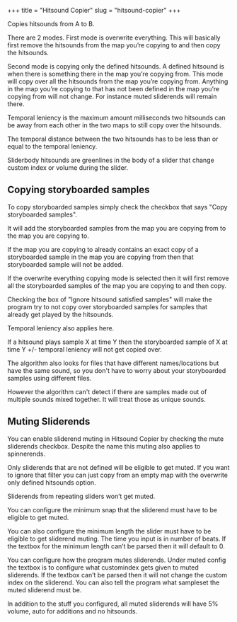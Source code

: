 +++
title = "Hitsound Copier"
slug = "hitsound-copier"
+++

Copies hitsounds from A to B.

There are 2 modes. First mode is overwrite everything. This will basically
first remove the hitsounds from the map you’re copying to and then copy the
hitsounds.

Second mode is copying only the defined hitsounds. A defined hitsound is when
there is something there in the map you’re copying from. This mode will copy
over all the hitsounds from the map you’re copying from. Anything in the map
you’re copying to that has not been defined in the map you’re copying from will
not change. For instance muted sliderends will remain there.

Temporal leniency is the maximum amount milliseconds two hitsounds can be away
from each other in the two maps to still copy over the hitsounds.

The temporal distance between the two hitsounds has to be less than or equal to
the temporal leniency.

Sliderbody hitsounds are greenlines in the body of a slider that change custom
index or volume during the slider.
 
Copying storyboarded samples
---

To copy storyboarded samples simply check the checkbox that says "Copy
storyboarded samples".

It will add the storyboarded samples from the map you are copying from to the
map you are copying to.

If the map you are copying to already contains an exact copy of a storyboarded
sample in the map you are copying from then that storyboarded sample will not
be added.

If the overwrite everything copying mode is selected then it will first remove
all the storyboarded samples of the map you are copying to and then copy.

Checking the box of "Ignore hitsound satisfied samples" will make the program
try to not copy over storyboarded samples for samples that already get played
by the hitsounds.

Temporal leniency also applies here.

If a hitsound plays sample X at time Y then the storyboarded sample of X at
time Y +/- temporal leniency will not get copied over.

The algorithm also looks for files that have different names/locations but have
the same sound, so you don't have to worry about your storyboarded samples
using different files.

However the algorithm can't detect if there are samples made out of multiple
sounds mixed together. It will treat those as unique sounds.

Muting Sliderends
---

You can enable sliderend muting in Hitsound Copier by checking the mute
sliderends checkbox. Despite the name this muting also applies to spinnerends.

Only sliderends that are not defined will be eligible to get muted. If you want
to ignore that filter you can just copy from an empty map with the overwrite
only defined hitsounds option.

Sliderends from repeating sliders won’t get muted.

You can configure the minimum snap that the sliderend must have to be eligible
to get muted.

You can also configure the minimum length the slider must have to be eligible
to get sliderend muting. The time you input is in number of beats. If the
textbox for the minimum length can’t be parsed then it will default to 0.

You can configure how the program mutes sliderends. Under muted config the
textbox is to configure what customindex gets given to muted sliderends. If the
textbox can’t be parsed then it will not change the custom index on the
sliderend. You can also tell the program what sampleset the muted sliderend
must be.

In addition to the stuff you configured, all muted sliderends will have 5%
volume, auto for additions and no hitsounds.



